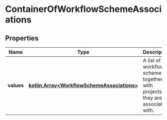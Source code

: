 
# ContainerOfWorkflowSchemeAssociations

## Properties
Name | Type | Description | Notes
------------ | ------------- | ------------- | -------------
**values** | [**kotlin.Array&lt;WorkflowSchemeAssociations&gt;**](WorkflowSchemeAssociations.md) | A list of workflow schemes together with projects they are associated with. | 



